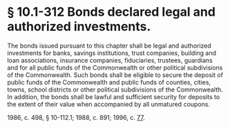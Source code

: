 # § 10.1-312 Bonds declared legal and authorized investments.

<p>The bonds issued pursuant to this chapter shall be legal and authorized investments for banks, savings institutions, trust companies, building and loan associations, insurance companies, fiduciaries, trustees, guardians and for all public funds of the Commonwealth or other political subdivisions of the Commonwealth. Such bonds shall be eligible to secure the deposit of public funds of the Commonwealth and public funds of counties, cities, towns, school districts or other political subdivisions of the Commonwealth. In addition, the bonds shall be lawful and sufficient security for deposits to the extent of their value when accompanied by all unmatured coupons.</p><p>1986, c. 498, § 10-112.1; 1988, c. 891; 1996, c. <a href='http://lis.virginia.gov/cgi-bin/legp604.exe?961+ful+CHAP0077'>77</a>.</p>